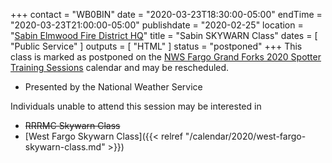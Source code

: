 +++
contact = "WB0BIN"
date = "2020-03-23T18:30:00-05:00"
endTime = "2020-03-23T21:00:00-05:00"
publishdate = "2020-02-25"
location = "[Sabin Elmwood Fire District HQ](/places/sabin-elmwood-fire-district-headquarters)"
title = "Sabin SKYWARN Class"
dates = [ "Public Service" ]
outputs = [ "HTML" ]
status = "postponed"
+++
This class is marked as postponed on the [NWS Fargo Grand Forks 2020 Spotter
Training Sessions](https://www.weather.gov/fgf/skywarn) calendar and
may be rescheduled.

* Presented by the National Weather Service

Individuals unable to attend this session may be interested in

* ~~RRRMC Skywarn Class~~
* [West Fargo Skywarn Class]({{< relref "/calendar/2020/west-fargo-skywarn-class.md" >}})
